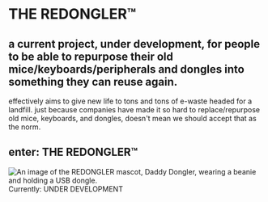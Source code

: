 # THE REDONGLER™
## a current project, under development, for people to be able to repurpose their old mice/keyboards/peripherals and dongles into something they can reuse again.
effectively aims to give new life to tons and tons of e-waste headed for a landfill. just because companies have made it so hard to replace/repurpose old mice, keyboards, and dongles, doesn't mean we should accept that as the norm.

## enter: **THE REDONGLER™**

![An image of the REDONGLER mascot, Daddy Dongler, wearing a beanie and holding a USB dongle.](https://i.postimg.cc/fywRPbWG/00005.png)
Currently: UNDER DEVELOPMENT
